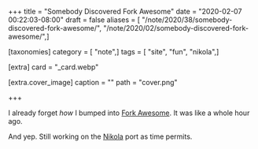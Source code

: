 +++
title = "Somebody Discovered Fork Awesome"
date = "2020-02-07 00:22:03-08:00"
draft = false
aliases = [ "/note/2020/38/somebody-discovered-fork-awesome/", "/note/2020/02/somebody-discovered-fork-awesome/",]

[taxonomies]
category = [ "note",]
tags = [ "site", "fun", "nikola",]

[extra]
card = "_card.webp"

[extra.cover_image]
caption = ""
path = "cover.png"

+++

I already forget *how* I bumped into [Fork
Awesome](https://forkaweso.me/Fork-Awesome/). It was like a whole hour
ago.

And yep. Still working on the [Nikola](/tags/nikola) port as time
permits.